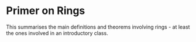 # Primer on Rings 

This summarises the main definitions and theorems involving rings - at least the ones involved in an introductory class.
